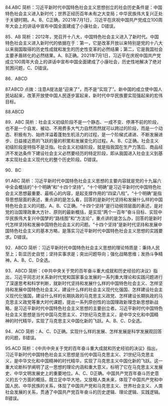 84.ABC
简析：习近平新时代中国特色社会主义思想创立的社会历史条件是：中国特色社会主义进入新时代；世界正经历百年未有之大变局；中华民族伟大复兴正处于关键时期。A、B、C正确。2021年7月1日，习近平在庆祝中国共产党成立100周年大会上的讲话中宣布中国全面建成了小康社会，D错误。

85．AB
简析：2012年，党召开十八大，中国特色社会主义进入了新时代。中国特色社会主义进入新时代的依据在于：第一，它是改革开放以来特别是党的十八大以来我国取得的历史性成就和发生的历史性变革的必然结果；第二，它是我国社会主要矛盾转化的必然结果。A、B正确。2021年7月1日，习近平在庆祝中国共产党成立100周年大会上的讲话中宣布中国全面建成了小康社会，历史性地解决了绝对贫困问题，C、D错误。

86．ABCD

87.ABCD
点拨：注意A提法是“迎来了”，而不是“实现了”。新中国的成立使中国人民站起来，改革开放使中国人民逐步富起来，新时代中华民族要实现强起来的宏伟目标。

88.ABCD

89．ABC
简析：社会主义初级阶段不是一个静态、一成不变、停滞不前的阶段，也不是一个自发、被动、不用费多大气力自然而然就可以跨过的阶段，而是一个动态、积极有为、始终洋溢着蓬勃生机活力的过程，是一个阶梯式递进、不断发展进步、日益接近质的飞跃的量的积累和发展变化的过程。A、B、C正确。社会主义初级阶段是特指不是泛指。社会主义初级阶段，就是指我国在生产力落后、商品经济不发达条件下建设社会主义必然要经历的特定阶段，即从我国进入社会主义到基本实现社会主义现代化的整个历史阶段。D错误。

90．BC

91.ABC
简析：习近平新时代中国特色社会主义思想的主要内容就是党的十九届六中全会概括的“十个明确”和“十四个坚持”。“十个明确”是习近平新时代中国特色社会主义思想最重要、最核心的内容，是起支撑作用的“四梁八柱”。“十个明确”是指导思想层面的表述，重点讲的是怎么看，回答的是新时代坚持和发展什么样的中国特色社会主义的问题。A、B、C正确。“十四个坚持”是行动纲领层面的表述，是对党的治国理政重大方针、原则的最新概括，是实现“两个一百年”奋斗目标、实现中华民族伟大复兴中国梦的“路线图”和“方法论”，重点讲的是怎么办，回答的是新时代怎样坚持和发展中国特色社会主义的问题。“十四个坚持”是新时代坚持和发展中国特色社会主义的基本方略，是落实习近平新时代中国特色社会主义思想的实践要求。D错误。

92．ABCD
简析：习近平新时代中国特色社会主义思想的理论特质是：秉持人民至上；彰显历史自觉；坚持实事求是；突出问题导向；强化战略思维；发扬斗争精神。A、B、C、D全选。

93．ABCD
简析：《中共中央关于党的百年奋斗重大成就和历史经验的决议》指出，习近平同志对关系新时代党和国家事业发展的一系列重大理论和实践问题进行了深邃思考和科学判断，就新时代坚持和发展什么样的中国特色社会主义、怎样坚持和发展中国特色社会主义，建设什么样的社会主义现代化强国、怎样建设社会主义现代化强国，建设什么样的长期执政的马克思主义政党、怎样建设长期执政的马克思主义政党等重大时代课题，提出一系列原创性的治国理政新理念新思想新战略，是习近平新时代中国特色社会主义思想的主要创立者。习近平新时代中国特色社会主义思想是当代中国马克思主义、21世纪马克思主义，是中华文化和中国精神的时代精华，实现了马克思主义中国化新的飞跃。A、B、C、D全选。

94．ACD
简析：A、C、D正确。实现什么样的发展、怎样发展是科学发展观回答的问题，B错误。

95.ACD
简析：《中共中央关于党的百年奋斗重大成就和历史经验的决议》指出，习近平新时代中国特色社会主义思想是当代中国马克思主义、21世纪马克思主义，是中华文化和中国精神的时代精华，实现了马克思主义中国化新的飞跃。这一重大论断科学阐明了这一思想的理论内涵和重大意义，标明了它在马克思主义发展史、中华文明发展史上的重要地位。A、C、D正确。中国共产党百年奋斗历史意义的五个方面的概括，既立足中华大地，又放眼人类未来，体现了中国共产党和中国人民、中华民族的关系，体现了中国共产党和马克思主义、世界社会主义、人类社会发展的关系，贯通了中国共产党百年奋斗的历史逻辑、理论逻辑、实践逻辑。B错误。